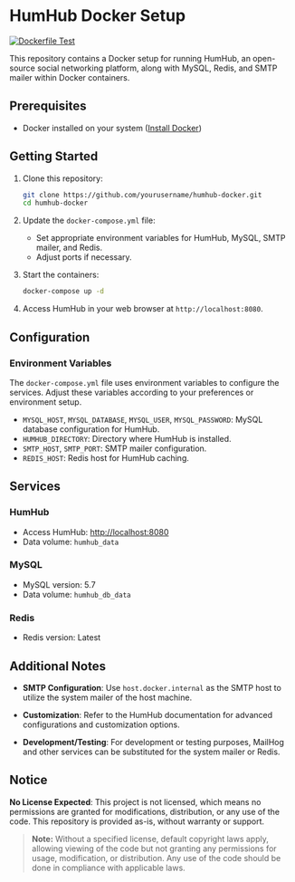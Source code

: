 # HumHub Docker Setup
[![Dockerfile Test](https://github.com/GreenMeteor/humhub-docker/actions/workflows/tests.yml/badge.svg?event=push)](https://github.com/GreenMeteor/humhub-docker/actions/workflows/tests.yml)

This repository contains a Docker setup for running HumHub, an open-source social networking platform, along with MySQL, Redis, and SMTP mailer within Docker containers.

## Prerequisites

- Docker installed on your system ([Install Docker](https://docs.docker.com/get-docker/))

## Getting Started

1. Clone this repository:

    ```bash
    git clone https://github.com/yourusername/humhub-docker.git
    cd humhub-docker
    ```

2. Update the `docker-compose.yml` file:
   - Set appropriate environment variables for HumHub, MySQL, SMTP mailer, and Redis.
   - Adjust ports if necessary.

3. Start the containers:

    ```bash
    docker-compose up -d
    ```

4. Access HumHub in your web browser at `http://localhost:8080`.

## Configuration

### Environment Variables

The `docker-compose.yml` file uses environment variables to configure the services. Adjust these variables according to your preferences or environment setup.

- `MYSQL_HOST`, `MYSQL_DATABASE`, `MYSQL_USER`, `MYSQL_PASSWORD`: MySQL database configuration for HumHub.
- `HUMHUB_DIRECTORY`: Directory where HumHub is installed.
- `SMTP_HOST`, `SMTP_PORT`: SMTP mailer configuration.
- `REDIS_HOST`: Redis host for HumHub caching.

## Services

### HumHub
- Access HumHub: [http://localhost:8080](http://localhost:8080)
- Data volume: `humhub_data`

### MySQL
- MySQL version: 5.7
- Data volume: `humhub_db_data`

### Redis
- Redis version: Latest

## Additional Notes

- **SMTP Configuration**: Use `host.docker.internal` as the SMTP host to utilize the system mailer of the host machine.

- **Customization**: Refer to the HumHub documentation for advanced configurations and customization options.

- **Development/Testing**: For development or testing purposes, MailHog and other services can be substituted for the system mailer or Redis.

## Notice

**No License Expected**: This project is not licensed, which means no permissions are granted for modifications, distribution, or any use of the code. This repository is provided as-is, without warranty or support.

> **Note:** Without a specified license, default copyright laws apply, allowing viewing of the code but not granting any permissions for usage, modification, or distribution. Any use of the code should be done in compliance with applicable laws.

